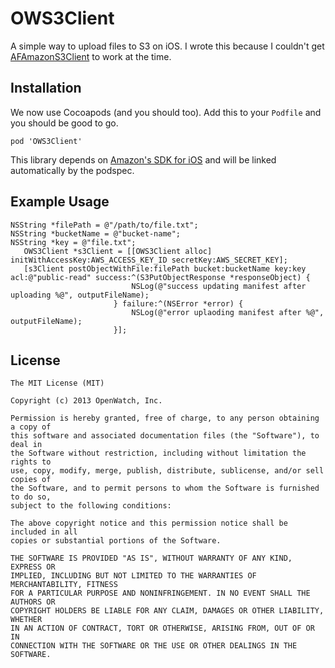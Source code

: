 # OWS3Client

A simple way to upload files to S3 on iOS. I wrote this because I couldn't get [AFAmazonS3Client](https://github.com/AFNetworking/AFAmazonS3Client) to work at the time.

## Installation

We now use Cocoapods (and you should too). Add this to your `Podfile` and you should be good to go.

    pod 'OWS3Client'
    
This library depends on [Amazon's SDK for iOS](https://github.com/aws/aws-sdk-ios) and will be linked automatically by the podspec.

## Example Usage

```obj-c
NSString *filePath = @"/path/to/file.txt";
NSString *bucketName = @"bucket-name";
NSString *key = @"file.txt";
   OWS3Client *s3Client = [[OWS3Client alloc] initWithAccessKey:AWS_ACCESS_KEY_ID secretKey:AWS_SECRET_KEY];
   [s3Client postObjectWithFile:filePath bucket:bucketName key:key acl:@"public-read" success:^(S3PutObjectResponse *responseObject) {
                           NSLog(@"success updating manifest after uploading %@", outputFileName);
                       } failure:^(NSError *error) {
                           NSLog(@"error uplaoding manifest after %@", outputFileName);
                       }];
```              
   
## License

	The MIT License (MIT)
	
	Copyright (c) 2013 OpenWatch, Inc.
	
	Permission is hereby granted, free of charge, to any person obtaining a copy of
	this software and associated documentation files (the "Software"), to deal in
	the Software without restriction, including without limitation the rights to
	use, copy, modify, merge, publish, distribute, sublicense, and/or sell copies of
	the Software, and to permit persons to whom the Software is furnished to do so,
	subject to the following conditions:
	
	The above copyright notice and this permission notice shall be included in all
	copies or substantial portions of the Software.
	
	THE SOFTWARE IS PROVIDED "AS IS", WITHOUT WARRANTY OF ANY KIND, EXPRESS OR
	IMPLIED, INCLUDING BUT NOT LIMITED TO THE WARRANTIES OF MERCHANTABILITY, FITNESS
	FOR A PARTICULAR PURPOSE AND NONINFRINGEMENT. IN NO EVENT SHALL THE AUTHORS OR
	COPYRIGHT HOLDERS BE LIABLE FOR ANY CLAIM, DAMAGES OR OTHER LIABILITY, WHETHER
	IN AN ACTION OF CONTRACT, TORT OR OTHERWISE, ARISING FROM, OUT OF OR IN
	CONNECTION WITH THE SOFTWARE OR THE USE OR OTHER DEALINGS IN THE SOFTWARE.
